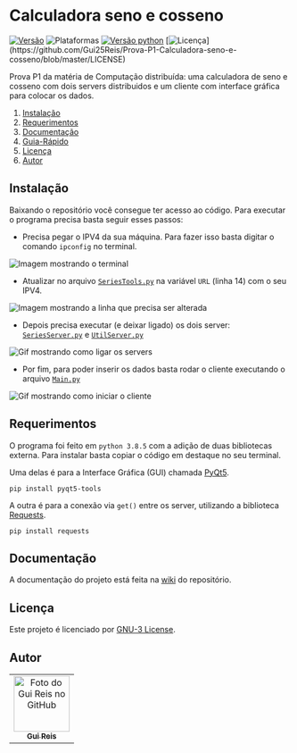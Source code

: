 # Calculadora seno e cosseno
[![Versão](https://img.shields.io/badge/version-v1.0.0-orange)](https://github.com/Gui25Reis/Prova-P1-Calculadora-seno-e-cosseno/releases/tag/1.0.0)
![Plataformas](https://img.shields.io/badge/plataforma-Windows-lightgrey?logo=windows)
[![Versão python](https://img.shields.io/badge/python-v3.8.5-blue?logo=python)](https://www.python.org/downloads/release/python-385/)
[![Licença](https://img.shields.io/badge/license-GNU3-brightgreen?)](https://github.com/Gui25Reis/Prova-P1-Calculadora-seno-e-cosseno/blob/master/LICENSE)
<!-- ![Tamanho](https://img.shields.io/badge/size-75%20MB-blue) -->


Prova P1 da matéria de Computação distribuída: uma calculadora de seno e cosseno com dois servers distribuidos e um cliente com interface gráfica para colocar os dados.

1. [Instalação](#instalação)
2. [Requerimentos](#requerimentos)
4. [Documentação](#documentação)
4. [Guia-Rápido](#guia-rápido)
5. [Licença](#licença)
6. [Autor](#autor)

## Instalação
Baixando o repositório você consegue ter acesso ao código. Para executar o programa precisa basta seguir esses passos:
- Precisa pegar o IPV4 da sua máquina. Para fazer isso basta digitar o comando ```ipconfig``` no terminal.

![Imagem mostrando o terminal](https://github.com/Gui25Reis/Prova-P1-Calculadora-seno-e-cosseno/blob/main/Arquivos/Imagens/rd-Ipconfig.png)



- Atualizar no arquivo [```SeriesTools.py```](https://github.com/Gui25Reis/Prova-P1-Calculadora-seno-e-cosseno/blob/main/C%C3%B2digo/SeriesServer/SeriesTools.py) na variável ```URL``` (linha 14) com o seu IPV4.


![Imagem mostrando a linha que precisa ser alterada](https://github.com/Gui25Reis/Prova-P1-Calculadora-seno-e-cosseno/blob/main/Arquivos/Imagens/rd-Url.png)


- Depois precisa executar (e deixar ligado) os dois server: [```SeriesServer.py```](https://github.com/Gui25Reis/Prova-P1-Calculadora-seno-e-cosseno/blob/main/C%C3%B2digo/SeriesServer/SeriesServer.py) e [```UtilServer.py```](https://github.com/Gui25Reis/Prova-P1-Calculadora-seno-e-cosseno/blob/main/C%C3%B2digo/UtilServer/UtilServer.py)

![Gif mostrando como ligar os servers](https://github.com/Gui25Reis/Prova-P1-Calculadora-seno-e-cosseno/blob/main/Arquivos/V%C3%ADdeos/Ligando-servers.gif)

- Por fim, para poder inserir os dados basta rodar o cliente executando o arquivo [```Main.py```](https://github.com/Gui25Reis/Prova-P1-Calculadora-seno-e-cosseno/blob/main/C%C3%B2digo/Main.py)

![Gif mostrando como iniciar o cliente](https://github.com/Gui25Reis/Prova-P1-Calculadora-seno-e-cosseno/blob/main/Arquivos/V%C3%ADdeos/Ligando-cliente.gif)

## Requerimentos
O programa foi feito em ```python 3.8.5``` com a adição de duas bibliotecas externa. Para instalar basta copiar o código em destaque no seu terminal.

Uma delas é para a Interface Gráfica (GUI) chamada [PyQt5](https://pypi.org/project/PyQt5/).

    pip install pyqt5-tools

A outra é para a conexão via ```get()``` entre os server, utilizando a biblioteca [Requests](https://pypi.org/project/requests/). 

    pip install requests


## Documentação
A documentação do projeto está feita na [wiki](https://github.com/Gui25Reis/Prova-P1-Calculadora-seno-e-cosseno/wiki) do repositório.

## Licença
Este projeto é licenciado por [GNU-3 License](https://github.com/Gui25Reis/Prova-P1-Calculadora-seno-e-cosseno/blob/master/LICENSE).

## Autor
<table>
    <tr>
        <td align="center">
            <a href="https://github.com/Gui25Reis">
                <img src="https://avatars1.githubusercontent.com/u/48360732" width="100px;" alt="Foto do Gui Reis no GitHub"/><br>
                <sub>
                    <b>Gui Reis</b>
                </sub>
            </a>
        </td>
    </tr>
</table>


